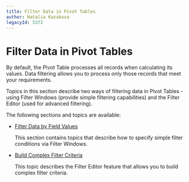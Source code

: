 ```yaml
---
title: Filter Data in Pivot Tables
author: Natalia Kazakova
legacyId: 5372
---
```

# Filter Data in Pivot Tables
By default, the Pivot Table processes all records when calculating its values. Data filtering allows you to process only those records that meet your requirements.

Topics in this section describe two ways of filtering data in Pivot Tables - using Filter Windows (provide simple filtering capabilities) and the Filter Editor (used for advanced filtering).

The following sections and topics are available:
* [Filter Data by Field Values](filter-data/filter-data-by-field-values.md)
	
	This section contains topics that describe how to specify simple filter conditions via Filter Windows.
* [Build Complex Filter Criteria](filter-data/build-complex-filter-criteria.md)
	
	This topic describes the Filter Editor feature that allows you to build complex filter criteria. 